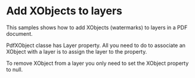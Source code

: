 # Add XObjects to layers
This samples shows how to add XObjects (watermarks) to layers in a PDF document.

PdfXObject classe has Layer property. All you need to do to associate an XObject with a layer is to assign the layer to the property. 

To remove XObject from a layer you only need to set the XObject property to null.
